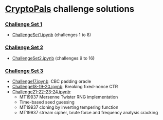 # [CryptoPals](https://cryptopals.com) challenge solutions

### [Challenge Set 1](https://cryptopals.com/sets/1)

* [ChallengeSet1.ipynb](ChallengeSet1.ipynb) (challenges 1 to 8)

### [Challenge Set 2](https://cryptopals.com/sets/2)

* [ChallengeSet2.ipynb](ChallengeSet2.ipynb) (challenges 9 to 16)

### [Challenge Set 3](https://cryptopals.com/sets/3)

* [Challenge17.ipynb](Challenge17.ipynb): CBC padding oracle
* [Challenge18-19-20.ipynb](Challenge18-19-20.ipynb): Breaking fixed-nonce CTR
* [Challenge21-22-23-24.ipynb](Challenge21-22-23-24.ipynb): 
    * MT19937 Mersenne Twister RNG implementation
    * Time-based seed guessing
    * MT19937 cloning by inverting tempering function
    * MT19937 stream cipher, brute force and frequency analysis cracking 